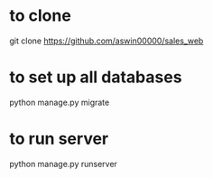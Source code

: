 # to clone 
git clone https://github.com/aswin00000/sales_web

# to set up all databases

python manage.py migrate

# to run server 
python manage.py runserver


